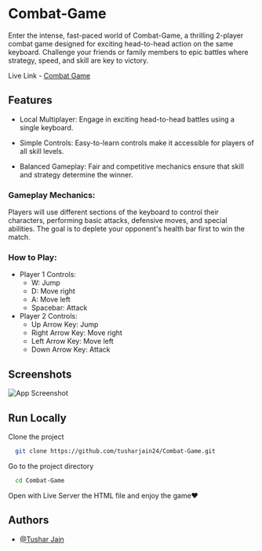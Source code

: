 
# Combat-Game

Enter the intense, fast-paced world of Combat-Game, a thrilling 2-player combat game designed for exciting head-to-head action on the same keyboard. Challenge your friends or family members to epic battles where strategy, speed, and skill are key to victory.

Live Link - [Combat Game](https://tusharjain24.github.io/Combat-Game/)



## Features

- Local Multiplayer: Engage in exciting head-to-head battles using a single keyboard.

- Simple Controls: Easy-to-learn controls make it accessible for players of all skill levels.

- Balanced Gameplay: Fair and competitive mechanics ensure that skill and strategy determine the winner.

### Gameplay Mechanics:
Players will use different sections of the keyboard to control their characters, performing basic attacks, defensive moves, and special abilities. The goal is to deplete your opponent's health bar first to win the match.

### How to Play:

- Player 1 Controls: 
    - W: Jump
    - D: Move right
    - A: Move left
    - Spacebar: Attack
- Player 2 Controls: 
    - Up Arrow Key: Jump
    - Right Arrow Key: Move right
    - Left Arrow Key: Move left
    - Down Arrow Key: Attack
## Screenshots

![App Screenshot](![image](https://github.com/tusharjain24/Combat-Game/assets/91754369/060be48c-6ac0-46ab-a9ad-28fad73ff72a))


## Run Locally

Clone the project

```bash
  git clone https://github.com/tusharjain24/Combat-Game.git
```

Go to the project directory

```bash
  cd Combat-Game
```

Open with Live Server the HTML file and enjoy the game❤️


## Authors

- [@Tushar Jain](https://www.github.com/tusharjain24)
